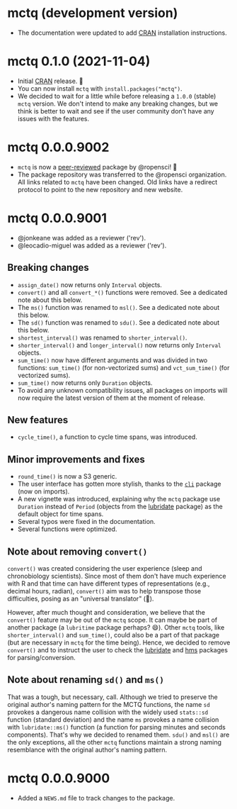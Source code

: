 <!--- https://devguide.ropensci.org/releasing.html -->
<!--- https://style.tidyverse.org/news.html -->
<!--- https://semver.org/ -->

# mctq (development version)

* The documentation were updated to add
[CRAN](https://cran.r-project.org/package=mctq) installation instructions.


# mctq 0.1.0 (2021-11-04)

* Initial [CRAN](https://cran.r-project.org/package=mctq) release. 🎉
* You can now install `mctq` with `install.packages("mctq")`.
* We decided to wait for a little while before releasing a `1.0.0` (stable) 
`mctq` version. We don't intend to make any breaking changes, but we think is
better to wait and see if the user community don't have any issues with the
features.


# mctq 0.0.0.9002

* `mctq` is now a
[peer-reviewed](https://github.com/ropensci/software-review/issues/434) package
by @ropensci! 🎉
* The package repository was transferred to the @ropensci organization. All
links related to `mctq` have been changed. Old links have a redirect protocol to
point to the new repository and new website.


# mctq 0.0.0.9001

* @jonkeane was added as a reviewer ('rev').
* @leocadio-miguel was added as a reviewer ('rev').

## Breaking changes

* `assign_date()` now returns only `Interval` objects.
* `convert()` and all `convert_*()` functions were removed. See a dedicated note
about this below.
* The `ms()` function was renamed to `msl()`. See a dedicated note about this
below.
* The `sd()` function was renamed to `sdu()`. See a dedicated note about this
below.
* `shortest_interval()` was renamed to `shorter_interval()`.
* `shorter_interval()` and `longer_interval()` now returns only `Interval`
objects.
* `sum_time()` now have different arguments and was divided in two functions:
`sum_time()` (for non-vectorized sums) and `vct_sum_time()` (for vectorized
sums).
* `sum_time()` now returns only `Duration` objects.
* To avoid any unknown compatibility issues, all packages on imports will now
require the latest version of them at the moment of release.

## New features

* `cycle_time()`, a function to cycle time spans, was introduced.

## Minor improvements and fixes

* `round_time()` is now a S3 generic.
* The user interface has gotten more stylish, thanks to the
[`cli`](https://cli.r-lib.org) package (now on imports).
* A new vignette was introduced, explaining why the `mctq` package use
`Duration` instead of `Period` (objects from the
[lubridate](https://lubridate.tidyverse.org/) package) as the default object for
time spans.
* Several typos were fixed in the documentation.
* Several functions were optimized.

## Note about removing `convert()`

`convert()` was created considering the user experience (sleep and chronobiology
scientists). Since most of them don't have much experience with R and that time
can have different types of representations (e.g., decimal hours, radian),
`convert()` aim was to help transpose those difficulties, posing as an
"universal translator" (🖖).

However, after much thought and consideration, we believe that the `convert()`
feature may be out of the `mctq` scope. It can maybe be part of another package
(a `lubritime` package perhaps? 😄). Other `mctq` tools, like
`shorter_interval()` and `sum_time()`, could also be a part of that package (but
are necessary in `mctq` for the time being). Hence, we decided to remove
`convert()` and to instruct the user to check the
[lubridate](https://lubridate.tidyverse.org/) and
[hms](https://hms.tidyverse.org/) packages for parsing/conversion.

## Note about renaming `sd()` and `ms()`

That was a tough, but necessary, call. Although we tried to preserve the
original author's naming pattern for the MCTQ functions, the name `sd` provokes
a dangerous name collision with the widely used `stats::sd` function (standard
deviation) and the name `ms` provokes a name collision with `lubridate::ms()`
function (a function for parsing minutes and seconds components). That's why we
decided to renamed them. `sdu()` and `msl()` are the only exceptions, all the
other `mctq` functions maintain a strong naming resemblance with the original
author's naming pattern.


# mctq 0.0.0.9000

* Added a `NEWS.md` file to track changes to the package.
